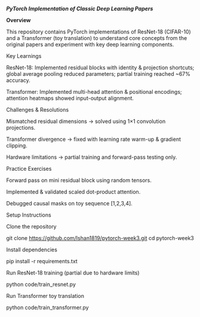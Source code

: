 ***PyTorch Implementation of Classic Deep Learning Papers***


**Overview**

This repository contains PyTorch implementations of ResNet-18 (CIFAR-10) and a Transformer (toy translation) to understand core concepts from the original papers and experiment with key deep learning components.

Key Learnings

ResNet-18: Implemented residual blocks with identity & projection shortcuts; global average pooling reduced parameters; partial training reached ~67% accuracy.

Transformer: Implemented multi-head attention & positional encodings; attention heatmaps showed input-output alignment.

Challenges & Resolutions

Mismatched residual dimensions → solved using 1×1 convolution projections.

Transformer divergence → fixed with learning rate warm-up & gradient clipping.

Hardware limitations → partial training and forward-pass testing only.

Practice Exercises

Forward pass on mini residual block using random tensors.

Implemented & validated scaled dot-product attention.

Debugged causal masks on toy sequence [1,2,3,4].


Setup Instructions

Clone the repository

git clone https://github.com/Ishan1819/pytorch-week3.git
cd pytorch-week3


Install dependencies

pip install -r requirements.txt


Run ResNet-18 training (partial due to hardware limits)

python code/train_resnet.py


Run Transformer toy translation

python code/train_transformer.py
